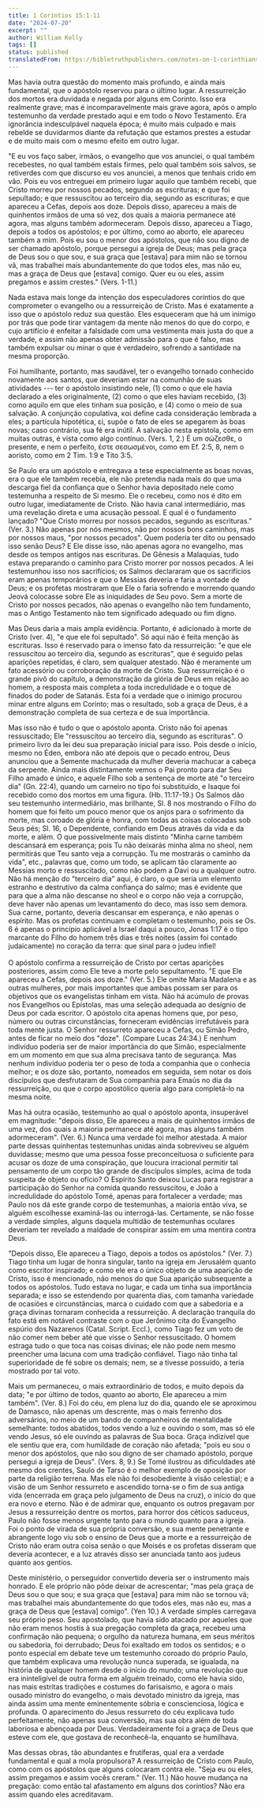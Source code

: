 ```yaml
---
title: 1 Coríntios 15:1-11
date: "2024-07-20"
excerpt: ""
author: William Kelly
tags: []
status: published
translatedFrom: https://bibletruthpublishers.com/notes-on-1-corinthians-15-1-11/william-kelly-wk/w-kelly/lac143268-lub-16164-5
---
```


Mas havia outra questão do momento mais profundo, e ainda mais
fundamental, que o apóstolo reservou para o último lugar. A ressurreição
dos mortos era duvidada e negada por alguns em Corinto. Isso era
realmente grave; mas é incomparavelmente mais grave agora, após o amplo
testemunho da verdade prestado aqui e em todo o Novo Testamento. Era
ignorância indesculpável naquela época; é muito mais culpado e mais
rebelde se duvidarmos diante da refutação que estamos prestes a estudar
e de muito mais com o mesmo efeito em outro lugar.

\"E eu vos faço saber, irmãos, o evangelho que vos anunciei, o qual
também recebestes, no qual também estais firmes, pelo qual também sois
salvos, se retiverdes com que discurso eu vos anunciei, a menos que
tenhais crido em vão. Pois eu vos entreguei em primeiro lugar aquilo que
também recebi, que Cristo morreu por nossos pecados, segundo as
escrituras; e que foi sepultado; e que ressuscitou ao terceiro dia,
segundo as escrituras; e que apareceu a Cefas, depois aos doze. Depois
disso, apareceu a mais de quinhentos irmãos de uma só vez, dos quais a
maioria permanece até agora, mas alguns também adormeceram. Depois
disso, apareceu a Tiago, depois a todos os apóstolos; e por último, como
ao aborto, ele apareceu também a mim. Pois eu sou o menor dos apóstolos,
que não sou digno de ser chamado apóstolo, porque persegui a igreja de
Deus; mas pela graça de Deus sou o que sou, e sua graça que \[estava\]
para mim não se tornou vã, mas trabalhei mais abundantemente do que
todos eles, mas não eu, mas a graça de Deus que \[estava\] comigo. Quer
eu ou eles, assim pregamos e assim crestes.\" (Vers. 1-11.)

Nada estava mais longe da intenção dos especuladores coríntios do que
comprometer o evangelho ou a ressurreição de Cristo. Mas é exatamente a
isso que o apóstolo reduz sua questão. Eles esqueceram que há um inimigo
por trás que pode tirar vantagem da mente não menos do que do corpo, e
cujo artifício é enfeitar a falsidade com uma vestimenta mais justa do
que a verdade, e assim não apenas obter admissão para o que é falso, mas
também expulsar ou minar o que é verdadeiro, sofrendo a santidade na
mesma proporção.

Foi humilhante, portanto, mas saudável, ter o evangelho tornado
conhecido novamente aos santos, que deveriam estar na comunhão de suas
atividades --- ter o apóstolo insistindo nele, (1) como o que ele havia
declarado a eles originalmente, (2) como o que eles haviam recebido, (3)
como aquilo em que eles tinham sua posição, e (4) como o meio de sua
salvação. A conjunção copulativa, καί define cada consideração lembrada
a eles; a partícula hipotética, εί, supõe o fato de eles se apegarem às
boas novas; caso contrário, sua fé era inútil. A salvação nesta
epístola, como em muitas outras, é vista como algo contínuo. (Vers. 1,
2.) É um σώζεσθε, o presente, e nem o perfeito, ἐστε σεσωσμἐνοι, como em
Ef. 2:5, 8, nem o aoristo, como em 2 Tim. 1:9 e Tito 3:5.

Se Paulo era um apóstolo e entregava a tese especialmente as boas novas,
era o que ele também recebia, ele não pretendia nada mais do que uma
descarga fiel da confiança que o Senhor havia depositado nele como
testemunha a respeito de Si mesmo. Ele o recebeu, como nos é dito em
outro lugar, imediatamente de Cristo. Não havia canal intermediário, mas
uma revelação direta e uma acusação pessoal. E qual é o fundamento
lançado? \"Que Cristo morreu por nossos pecados, segundo as
escrituras.\" (Ver. 3.) Não apenas por nós mesmos, não por nossos bons
caminhos, mas por nossos maus, \"por nossos pecados\". Quem poderia ter
dito ou pensado isso senão Deus? E Ele disse isso, não apenas agora no
evangelho, mas desde os tempos antigos nas escrituras. De Gênesis a
Malaquias, tudo estava preparando o caminho para Cristo morrer por
nossos pecados. A lei testemunhou isso nos sacrifícios; os Salmos
declararam que os sacrifícios eram apenas temporários e que o Messias
deveria e faria a vontade de Deus; e os profetas mostraram que Ele o
faria sofrendo e morrendo quando Jeová colocasse sobre Ele as
iniquidades de Seu povo. Sem a morte de Cristo por nossos pecados, não
apenas o evangelho não tem fundamento, mas o Antigo Testamento não tem
significado adequado ou fim digno.

Mas Deus daria a mais ampla evidência. Portanto, é adicionado à morte de
Cristo (ver. 4), \"e que ele foi sepultado\". Só aqui não é feita menção
às escrituras. Isso é reservado para o imenso fato da ressurreição: \"e
que ele ressuscitou ao terceiro dia, segundo as escrituras\", que é
seguido pelas aparições repetidas, é claro, sem qualquer atestado. Não é
meramente um fato acessório ou corroboração da morte de Cristo. Sua
ressurreição é o grande pivô do capítulo, a demonstração da glória de
Deus em relação ao homem, a resposta mais completa a toda incredulidade
e o toque de finados do poder de Satanás. Esta foi a verdade que o
inimigo procurou minar entre alguns em Corinto; mas o resultado, sob a
graça de Deus, é a demonstração completa de sua certeza e de sua
importância.

Mas isso não é tudo o que o apóstolo aponta. Cristo não foi apenas
ressuscitado; Ele \"ressuscitou ao terceiro dia, segundo as
escrituras\". O primeiro livro da lei deu sua preparação inicial para
isso. Pois desde o início, mesmo no Éden, embora não até depois que o
pecado entrou, Deus anunciou que a Semente machucada da mulher deveria
machucar a cabeça da serpente. Ainda mais distintamente vemos o Pai
pronto para dar Seu Filho amado e único, e aquele Filho sob a sentença
de morte até \"o terceiro dia\" (Gn. 22:4), quando um carneiro no tipo
foi substituído, e Isaque foi recebido como dos mortos em uma figura.
(Hb. 11:17-19.) Os Salmos dão seu testemunho intermediário, mas
brilhante, Sl. 8 nos mostrando o Filho do homem que foi feito um pouco
menor que os anjos para o sofrimento da morte, mas coroado de glória e
honra, com todas as coisas colocadas sob Seus pés; Sl. 16, o Dependente,
confiando em Deus através da vida e da morte, e além. O que
possivelmente mais distinto \"Minha carne também descansará em
esperança; pois Tu não deixarás minha alma no sheol, nem permitirás que
Teu santo veja a corrupção. Tu me mostrarás o caminho da vida\", etc.,
palavras que, como um todo, se aplicam tão claramente ao Messias morto e
ressuscitado, como não podem a Davi ou a qualquer outro. Não há menção
do \"terceiro dia\" aqui, é claro, o que seria um elemento estranho e
destrutivo da calma confiança do salmo; mas é evidente que para que a
alma não descanse no sheol e o corpo não veja a corrupção, deve haver
não apenas um levantamento do deco, mas isso sem demora. Sua carne,
portanto, deveria descansar em esperança, e não apenas o espírito. Mas
os profetas continuam e completam o testemunho, pois se Os. 6 é apenas o
princípio aplicável a Israel daqui a pouco, Jonas 1:17 é o tipo marcante
do Filho do homem três dias e três noites (assim foi contado
judaicamente) no coração da terra: que sinal para o judeu infiel!\
\
O apóstolo confirma a ressurreição de Cristo por certas aparições
posteriores, assim como Ele teve a morte pelo sepultamento. \"E que Ele
apareceu a Cefas, depois aos doze.\" (Ver. 5.) Ele omite Maria Madalena
e as outras mulheres, por mais importantes que ambas possam ser para os
objetivos que os evangelistas tinham em vista. Não há acúmulo de provas
nos Evangelhos ou Epístolas, mas uma seleção adequada ao desígnio de
Deus por cada escritor. O apóstolo cita apenas homens que, por peso,
número ou outras circunstâncias, forneceram evidências irrefutáveis para
toda mente justa. O Senhor ressurreto apareceu a Cefas, ou Simão Pedro,
antes de ficar no meio dos \"doze\". (Compare Lucas 24:34.) E nenhum
indivíduo poderia ser de maior importância do que Simão, especialmente
em um momento em que sua alma precisava tanto de segurança. Mas nenhum
indivíduo poderia ter o peso de toda a companhia que o conhecia melhor;
e os doze são, portanto, nomeados em seguida, sem notar os dois
discípulos que desfrutaram de Sua companhia para Emaús no dia da
ressurreição, ou que o corpo apostólico queria algo para completá-lo na
mesma noite.

Mas há outra ocasião, testemunho ao qual o apóstolo aponta, insuperável
em magnitude: \"depois disso, Ele apareceu a mais de quinhentos irmãos
de uma vez, dos quais a maioria permanece até agora, mas alguns também
adormeceram\". (Ver. 6.) Nunca uma verdade foi melhor atestada. A maior
parte dessas quinhentas testemunhas unidas ainda sobreviveu se alguém
duvidasse; mesmo que uma pessoa fosse preconceituosa o suficiente para
acusar os doze de uma conspiração, que loucura irracional permitir tal
pensamento de um corpo tão grande de discípulos simples, acima de toda
suspeita de objeto ou ofício? O Espírito Santo deixou Lucas para
registrar a participação do Senhor na comida quando ressuscitou, e João
a incredulidade do apóstolo Tomé, apenas para fortalecer a verdade; mas
Paulo nos dá este grande corpo de testemunhas, a maioria então viva, se
alguém escolhesse examiná-las ou interrogá-las. Certamente, se não fosse
a verdade simples, alguns daquela multidão de testemunhas oculares
deveriam ter revelado a maldade de conspirar assim em uma mentira contra
Deus.

\"Depois disso, Ele apareceu a Tiago, depois a todos os apóstolos.\"
(Ver. 7.) Tiago tinha um lugar de honra singular, tanto na igreja em
Jerusalém quanto como escritor inspirado; e como ele era o único objeto
de uma aparição de Cristo, isso é mencionado, não menos do que Sua
aparição subsequente a todos os apóstolos. Tudo estava no lugar, e cada
um tinha sua importância separada; e isso se estendendo por quarenta
dias, com tamanha variedade de ocasiões e circunstâncias, marca o
cuidado com que a sabedoria e a graça divinas tornaram conhecida a
ressurreição. A declaração tranquila do fato está em notável contraste
com o que Jerônimo cita do Evangelho espúrio dos Nazarenos (Catal.
Script. Eccl.), como Tiago fez um voto de não comer nem beber até que
visse o Senhor ressuscitado. O homem estraga tudo o que toca nas coisas
divinas; ele não pode nem mesmo preencher uma lacuna com uma tradição
confiável. Tiago não tinha tal superioridade de fé sobre os demais; nem,
se a tivesse possuído, a teria mostrado por tal voto.

Mais um permaneceu, o mais extraordinário de todos, e muito depois da
data; \"e por último de todos, quanto ao aborto, Ele apareceu a mim
também\". (Ver. 8.) Foi do céu, em plena luz do dia, quando ele se
aproximou de Damasco, não apenas um descrente, mas o mais ferrenho dos
adversários, no meio de um bando de companheiros de mentalidade
semelhante: todos abatidos, todos vendo a luz e ouvindo o som, mas só
ele vendo Jesus, só ele ouvindo as palavras de Sua boca. Graça indizível
que ele sentiu que era, com humildade de coração não afetada; \"pois eu
sou o menor dos apóstolos, que não sou digno de ser chamado apóstolo,
porque persegui a igreja de Deus\". (Vers. 8, 9.) Se Tomé ilustrou as
dificuldades até mesmo dos crentes, Saulo de Tarso é o melhor exemplo de
oposição por parte da religião terrena. Mas ele não foi desobediente à
visão celestial; e a visão de um Senhor ressurreto e ascendido torna-se
o fim de sua antiga vida (encerrada em graça pelo julgamento de Deus na
cruz), o início do que era novo e eterno. Não é de admirar que, enquanto
os outros pregavam por Jesus a ressurreição dentre os mortos, para
horror dos céticos saduceus, Paulo não fosse menos urgente tanto para o
mundo quanto para a igreja. Foi o ponto de virada de sua própria
conversão, e sua mente penetrante e abrangente logo viu sob o ensino de
Deus que a morte e a ressurreição de Cristo não eram outra coisa senão o
que Moisés e os profetas disseram que deveria acontecer, e a luz através
disso ser anunciada tanto aos judeus quanto aos gentios.

Deste ministério, o perseguidor convertido deveria ser o instrumento
mais honrado. E ele próprio não pôde deixar de acrescentar; \"mas pela
graça de Deus sou o que sou; e sua graça que \[estava\] para mim não se
tornou vã; mas trabalhei mais abundantemente do que todos eles, mas não
eu, mas a graça de Deus que \[estava\] comigo\". (Yen 10.) A verdade
simples carregava seu próprio peso. Seu apostolado, que havia sido
atacado por aqueles que não eram menos hostis à sua pregação completa da
graça, recebeu uma confirmação não pequena; o orgulho da natureza
humana, em seus méritos ou sabedoria, foi derrubado; Deus foi exaltado
em todos os sentidos; e o ponto especial em debate teve um testemunho
coroado do próprio Paulo, que também explicava uma revolução nunca
superada, se igualada, na história de qualquer homem desde o início do
mundo; uma revolução que era ininteligível de outra forma em alguém
treinado, como ele havia sido, nas mais estritas tradições e costumes do
farisaísmo, e agora o mais ousado ministro do evangelho, o mais devotado
ministro da igreja, mas ainda assim uma mente eminentemente sóbria e
conscienciosa, lógica e profunda. O aparecimento do Jesus ressurreto do
céu explicava tudo perfeitamente, não apenas sua conversão, mas sua obra
além de toda laboriosa e abençoada por Deus. Verdadeiramente foi a graça
de Deus que esteve com ele, que gostava de reconhecê-la, enquanto se
humilhava.

Mas dessas obras, tão abundantes e frutíferas, qual era a verdade
fundamental e qual a mola propulsora? A ressurreição de Cristo com
Paulo, como com os apóstolos que alguns colocaram contra ele. \"Seja eu
ou eles, assim pregamos e assim vocês creram.\" (Ver. 11.) Não houve
mudança na pregação: como então tal afastamento em alguns dos coríntios?
Não era assim quando eles acreditavam.
